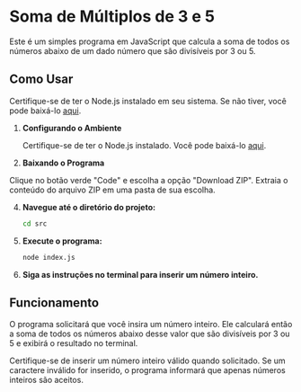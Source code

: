 # Soma de Múltiplos de 3 e 5

Este é um simples programa em JavaScript que calcula a soma de todos os números abaixo de um dado número que são divisíveis por 3 ou 5.

## Como Usar

   Certifique-se de ter o Node.js instalado em seu sistema. Se não tiver, você pode baixá-lo [aqui](https://nodejs.org/).

1. **Configurando o Ambiente**
   
   Certifique-se de ter o Node.js instalado. Você pode baixá-lo [aqui](https://github.com/StefaniGabriel/Desafio-Tecnico-Escribo).

3. **Baixando o Programa**

Clique no botão verde "Code" e escolha a opção "Download ZIP".
Extraia o conteúdo do arquivo ZIP em uma pasta de sua escolha.

4. **Navegue até o diretório do projeto:**

    ```bash
    cd src
    ```

5. **Execute o programa:**

    ```bash
    node index.js
    ```

6. **Siga as instruções no terminal para inserir um número inteiro.**

## Funcionamento

O programa solicitará que você insira um número inteiro. Ele calculará então a soma de todos os números abaixo desse valor que são divisíveis por 3 ou 5 e exibirá o resultado no terminal.

Certifique-se de inserir um número inteiro válido quando solicitado. Se um caractere inválido for inserido, o programa informará que apenas números inteiros são aceitos.



